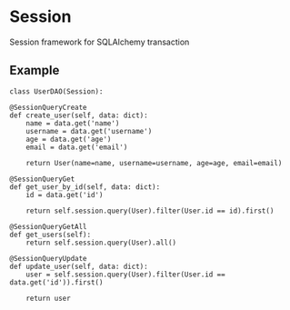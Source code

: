 # Session
Session framework for SQLAlchemy transaction

## Example
    class UserDAO(Session):

    @SessionQueryCreate
    def create_user(self, data: dict):
        name = data.get('name')
        username = data.get('username')
        age = data.get('age')
        email = data.get('email')

        return User(name=name, username=username, age=age, email=email)

    @SessionQueryGet
    def get_user_by_id(self, data: dict):
        id = data.get('id')

        return self.session.query(User).filter(User.id == id).first()

    @SessionQueryGetAll
    def get_users(self):
        return self.session.query(User).all()

    @SessionQueryUpdate
    def update_user(self, data: dict):
        user = self.session.query(User).filter(User.id == data.get('id')).first()

        return user